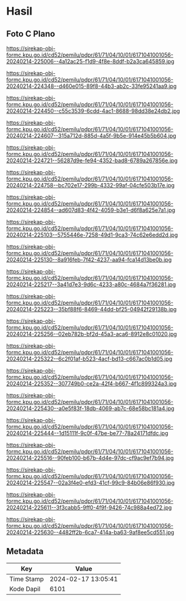 # Hasil

## Foto C Plano

https://sirekap-obj-formc.kpu.go.id/cd52/pemilu/pdpr/61/71/04/10/01/6171041001056-20240214-225006--4a12ac25-f1d9-4f8e-8ddf-b2a3ca645859.jpg

https://sirekap-obj-formc.kpu.go.id/cd52/pemilu/pdpr/61/71/04/10/01/6171041001056-20240214-224348--d460e015-89f8-44b3-ab2c-33fe95241aa9.jpg

https://sirekap-obj-formc.kpu.go.id/cd52/pemilu/pdpr/61/71/04/10/01/6171041001056-20240214-224450--c55c3539-6cdd-4ac1-8688-98dd38e24db2.jpg

https://sirekap-obj-formc.kpu.go.id/cd52/pemilu/pdpr/61/71/04/10/01/6171041001056-20240214-224607--315a712d-885d-4a5f-9b5e-914e45b5b604.jpg

https://sirekap-obj-formc.kpu.go.id/cd52/pemilu/pdpr/61/71/04/10/01/6171041001056-20240214-224721--56287d9e-fe94-4352-bad8-6789a267856e.jpg

https://sirekap-obj-formc.kpu.go.id/cd52/pemilu/pdpr/61/71/04/10/01/6171041001056-20240214-224758--bc702e17-299b-4332-99af-04cfe503b17e.jpg

https://sirekap-obj-formc.kpu.go.id/cd52/pemilu/pdpr/61/71/04/10/01/6171041001056-20240214-224854--ad607d83-4f42-4059-b3e1-d6f8a625e7a1.jpg

https://sirekap-obj-formc.kpu.go.id/cd52/pemilu/pdpr/61/71/04/10/01/6171041001056-20240214-225103--5755446e-7258-49d1-9ca3-74c62e6edd2d.jpg

https://sirekap-obj-formc.kpu.go.id/cd52/pemilu/pdpr/61/71/04/10/01/6171041001056-20240214-225130--8a916feb-7f42-4237-aa94-fca14d13be0b.jpg

https://sirekap-obj-formc.kpu.go.id/cd52/pemilu/pdpr/61/71/04/10/01/6171041001056-20240214-225217--3a41d7e3-9d6c-4233-a80c-4684a7f36281.jpg

https://sirekap-obj-formc.kpu.go.id/cd52/pemilu/pdpr/61/71/04/10/01/6171041001056-20240214-225223--35bf88f6-8469-44dd-bf25-04942f29138b.jpg

https://sirekap-obj-formc.kpu.go.id/cd52/pemilu/pdpr/61/71/04/10/01/6171041001056-20240214-225256--02eb782b-bf2d-45a3-aca6-8912e8c01020.jpg

https://sirekap-obj-formc.kpu.go.id/cd52/pemilu/pdpr/61/71/04/10/01/6171041001056-20240214-225322--6c2f01af-b523-4acf-bd13-c667ac0b1d05.jpg

https://sirekap-obj-formc.kpu.go.id/cd52/pemilu/pdpr/61/71/04/10/01/6171041001056-20240214-225352--307749b0-ce2a-42f4-b667-4f1c899324a3.jpg

https://sirekap-obj-formc.kpu.go.id/cd52/pemilu/pdpr/61/71/04/10/01/6171041001056-20240214-225430--a0e5f83f-18db-4069-ab7c-68e58bc181a4.jpg

https://sirekap-obj-formc.kpu.go.id/cd52/pemilu/pdpr/61/71/04/10/01/6171041001056-20240214-225444--1d15111f-9c0f-47be-be77-78a24171dfdc.jpg

https://sirekap-obj-formc.kpu.go.id/cd52/pemilu/pdpr/61/71/04/10/01/6171041001056-20240214-225516--90feb100-b67b-4d4e-97dc-cf9ac9ef7b94.jpg

https://sirekap-obj-formc.kpu.go.id/cd52/pemilu/pdpr/61/71/04/10/01/6171041001056-20240214-225547--02a3f4e0-efd3-41cf-99c9-84b06e86f930.jpg

https://sirekap-obj-formc.kpu.go.id/cd52/pemilu/pdpr/61/71/04/10/01/6171041001056-20240214-225611--3f3cabb5-9ff0-4f9f-9426-74c988a4ed72.jpg

https://sirekap-obj-formc.kpu.go.id/cd52/pemilu/pdpr/61/71/04/10/01/6171041001056-20240214-225630--4482ff2b-6ca7-414a-ba63-9af8ee5cd551.jpg


## Metadata

| Key        | Value               |
| ---------- | ------------------- |
| Time Stamp | 2024-02-17 13:05:41 |
| Kode Dapil | 6101                |




